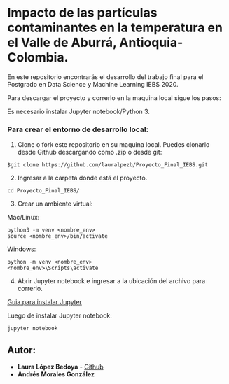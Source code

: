 # Impacto de las partículas contaminantes en la temperatura en el Valle de Aburrá, Antioquia-Colombia.

En este repositorio encontrarás el desarrollo del trabajo final para el Postgrado en Data Science y Machine Learning IEBS 2020.

Para descargar el proyecto y correrlo en la maquina local sigue los pasos:

Es necesario instalar Jupyter notebook/Python 3.

### Para crear el entorno de desarrollo local:

1. Clone o fork este repositorio en su maquina local. 
Puedes clonarlo desde Github descargando como .zip o desde git:

```
$git clone https://github.com/lauralpezb/Proyecto_Final_IEBS.git
```

2. Ingresar a la carpeta donde está el proyecto.

```
cd Proyecto_Final_IEBS/
```

3. Crear un ambiente virtual:

Mac/Linux:
```
python3 -m venv <nombre_env>
source <nombre_env>/bin/activate
```

Windows:
```
python -m venv <nombre_env>
<nombre_env>\Scripts\activate
```

4. Abrir Jupyter notebook e ingresar a la ubicación del archivo para correrlo.

[Guia para instalar Jupyter](https://medium.com/saturdays-ai/empezando-a-usar-jupyter-notebook-para-python-parte-1-instalación-94e97b4c5f37)

Luego de instalar Jupyter notebook:

```
jupyter notebook
```

## Autor:

- **Laura López Bedoya** - [Github](https://github.com/lauralpezb)
- **Andrés Morales González**
